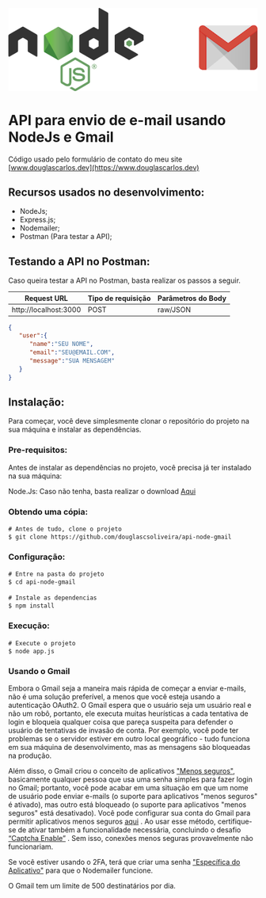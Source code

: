 ![Logo API](./logo01.png)

# API para envio de e-mail usando NodeJs e Gmail

Código usado pelo formulário de contato do meu site [www.douglascarlos.dev](https://www.douglascarlos.dev)

## Recursos usados no desenvolvimento:

- NodeJs;
- Express.js;
- Nodemailer;
- Postman (Para testar a API);

## Testando a API no Postman:

Caso queira testar a API no Postman, basta realizar os passos a seguir.

  Request URL             |  Tipo de requisição   |   Parâmetros do Body   | 
------------------------- | --------------------- | ---------------------- | 
http://localhost:3000     |       POST            | raw/JSON                    | 

```json
{
   "user":{
      "name":"SEU NOME",
      "email":"SEU@EMAIL.COM",
      "message":"SUA MENSAGEM"
   }
}
```

## Instalação:

Para começar, você deve simplesmente clonar o repositório do projeto na sua máquina e instalar as dependências.

### Pre-requisitos:

Antes de instalar as dependências no projeto, você precisa já ter instalado na sua máquina:

Node.Js: Caso não tenha, basta realizar o download [Aqui](https://nodejs.org/en/)

### Obtendo uma cópia:

```shell
# Antes de tudo, clone o projeto
$ git clone https://github.com/douglascsoliveira/api-node-gmail
```

### Configuração:

```shell
# Entre na pasta do projeto
$ cd api-node-gmail

# Instale as dependencias
$ npm install
```

### Execução:

```shell
# Execute o projeto
$ node app.js
```

### Usando o Gmail

Embora o Gmail seja a maneira mais rápida de começar a enviar e-mails, não é uma solução preferível, a menos que você esteja usando a autenticação OAuth2. O Gmail espera que o usuário seja um usuário real e não um robô, portanto, ele executa muitas heurísticas a cada tentativa de login e bloqueia qualquer coisa que pareça suspeita para defender o usuário de tentativas de invasão de conta. Por exemplo, você pode ter problemas se o servidor estiver em outro local geográfico - tudo funciona em sua máquina de desenvolvimento, mas as mensagens são bloqueadas na produção.

Além disso, o Gmail criou o conceito de aplicativos ["Menos seguros"](https://support.google.com/accounts/answer/6010255?hl=pt-br), basicamente qualquer pessoa que usa uma senha simples para fazer login no Gmail; portanto, você pode acabar em uma situação em que um nome de usuário pode enviar e-mails (o suporte para aplicativos "menos seguros" é ativado), mas outro está bloqueado (o suporte para aplicativos "menos seguros" está desativado). Você pode configurar sua conta do Gmail para permitir aplicativos menos seguros [aqui](https://www.google.com/settings/security/lesssecureapps) . Ao usar esse método, certifique-se de ativar também a funcionalidade necessária, concluindo o desafio [“Captcha Enable”](https://accounts.google.com/b/0/displayunlockcaptcha) . Sem isso, conexões menos seguras provavelmente não funcionariam.

Se você estiver usando o 2FA, terá que criar uma senha ["Específica do Aplicativo"](https://security.google.com/settings/security/apppasswords) para que o Nodemailer funcione.

O Gmail tem um limite de 500 destinatários por dia.